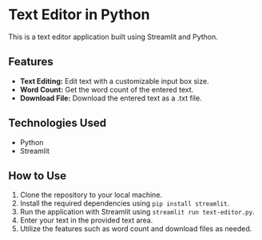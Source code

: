 # Text Editor in Python 
This is a text editor application built using Streamlit and Python.

## Features
- **Text Editing:** Edit text with a customizable input box size.
- **Word Count:** Get the word count of the entered text.
- **Download File:** Download the entered text as a .txt file.

## Technologies Used
- Python
- Streamlit

## How to Use
1. Clone the repository to your local machine.
2. Install the required dependencies using `pip install streamlit`.
3. Run the application with Streamlit using `streamlit run text-editor.py`.
4. Enter your text in the provided text area.
5. Utilize the features such as word count and download files as needed.

